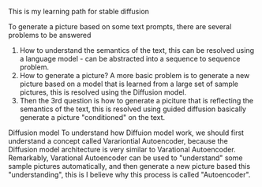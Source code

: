 This is my learning path for stable diffusion

To generate a picture based on some text prompts,  there are several problems to be answered

1. How to understand the semantics of the text, this can be resolved using a language model -  can be abstracted into a sequence to sequence problem.
2. How to generate a picture? A more basic problem is to generate a new picture based on a model that is learned from a large set of sample pictures, this is resolved using the Diffusion model.
3. Then the 3rd question is how to generate a piciture that is reflecting the semantics of the text, this is resolved using guided diffusion basically generate a picture "conditioned" on the text.

Diffusion model
To understand how Diffuion model work, we should first understand a concept called Varariontial Autoencoder, because the Diffusion model architecture is very similar to Varational Autoencoder. Remarkably, Varational Autoencoder can be used to "understand" some sample pictures automatically, and then generate a new picture based this "understanding", this is I believe why this process is called "Autoencoder".


